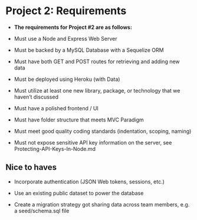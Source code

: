 # Project 2: Requirements

* **The requirements for Project #2 are as follows:**

* Must use a Node and Express Web Server

* Must be backed by a MySQL Database with a Sequelize ORM  

* Must have both GET and POST routes for retrieving and adding new data

* Must be deployed using Heroku (with Data)

* Must utilize at least one new library, package, or technology that we haven’t discussed

* Must have a polished frontend / UI 

* Must have folder structure that meets MVC Paradigm

* Must meet good quality coding standards (indentation, scoping, naming)

* Must not expose sensitive API key information on the server, see Protecting-API-Keys-In-Node.md

## Nice to haves

* Incorporate authentication (JSON Web tokens, sessions, etc.)

* Use an existing public dataset to power the database

* Create a migration strategy got sharing data across team members, e.g. a seed/schema.sql file